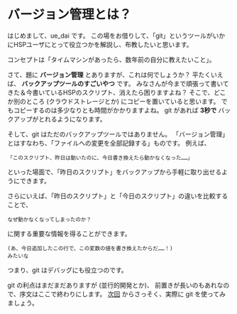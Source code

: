 # バージョン管理とは？

はじめまして、ue_dai です。
この場をお借りして、「git」というツールがいかにHSPユーザにとって役立つかを解説し、布教したいと思います。

コンセプトは「タイムマシンがあったら、数年前の自分に教えたいこと」。

さて、題に **バージョン管理** とありますが、これは何でしょうか？
平たくいえば、 **バックアップツールのすごいやつ** です。
みなさんが今まで頑張って書いてきた＆今書いているHSPのスクリプト、消えたら困りますよね？
そこで、どこか別のところ (クラウドストレージとか) にコピーを置いていると思います。
でもコピーするのは多少なりとも時間がかかりますよね。
git があれば **3秒で** バックアップがとれるようになります。

そして、git はただのバックアップツールではありません。
「バージョン管理」とはすなわち、「ファイルへの変更を全部記録する」ものです。
例えば、

```
「このスクリプト、昨日は動いたのに、今日書き換えたら動かなくなった……」
```

といった場面で、「昨日のスクリプト」をバックアップから手軽に取り出せるようにできます。

さらにいえば、「昨日のスクリプト」と「今日のスクリプト」の違いを比較することで、

```
なぜ動かなくなってしまったのか？
```

に関する重要な情報を得ることができます。

```
(あ、今日追加したこの行で、この変数の値を書き換えたからだ……！)
みたいな
```

つまり、git はデバッグにも役立つのです。

git の利点はまだまだありますが (並行的開発とか)、
前置きが長いのもあれなので、序文はここで終わりにします。
[次回](01_git_install.md) からさっそく、実際に git を使ってみましょう。
